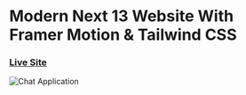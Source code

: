# Modern Next 13 Website With Framer Motion & Tailwind CSS

### [Live Site](https://project-metaverse-mocha.vercel.app/)

![Chat Application](https://github.com/yoseflakew25/project_metaverse/blob/main/12%20(1).png)



